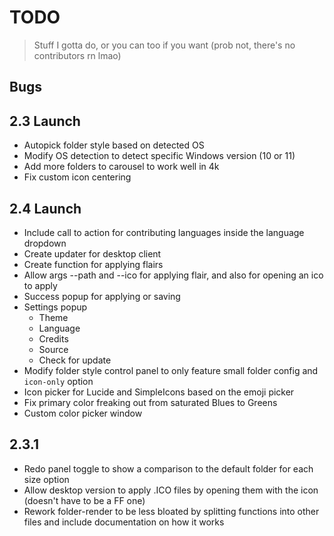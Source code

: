 # TODO

> Stuff I gotta do, or you can too if you want (prob not, there's no contributors rn lmao)

## Bugs

## 2.3 Launch

- Autopick folder style based on detected OS
- Modify OS detection to detect specific Windows version (10 or 11)
- Add more folders to carousel to work well in 4k
- Fix custom icon centering

## 2.4 Launch

- Include call to action for contributing languages inside the language dropdown
- Create updater for desktop client
- Create function for applying flairs
- Allow args --path and --ico for applying flair, and also for opening an ico to apply
- Success popup for applying or saving
- Settings popup
  - Theme
  - Language
  - Credits
  - Source
  - Check for update
- Modify folder style control panel to only feature small folder config and `icon-only` option
- Icon picker for Lucide and SimpleIcons based on the emoji picker
- Fix primary color freaking out from saturated Blues to Greens
- Custom color picker window

## 2.3.1

- Redo panel toggle to show a comparison to the default folder for each size option
- Allow desktop version to apply .ICO files by opening them with the icon (doesn't have to be a FF one)
- Rework folder-render to be less bloated by splitting functions into other files and include documentation on how it works
